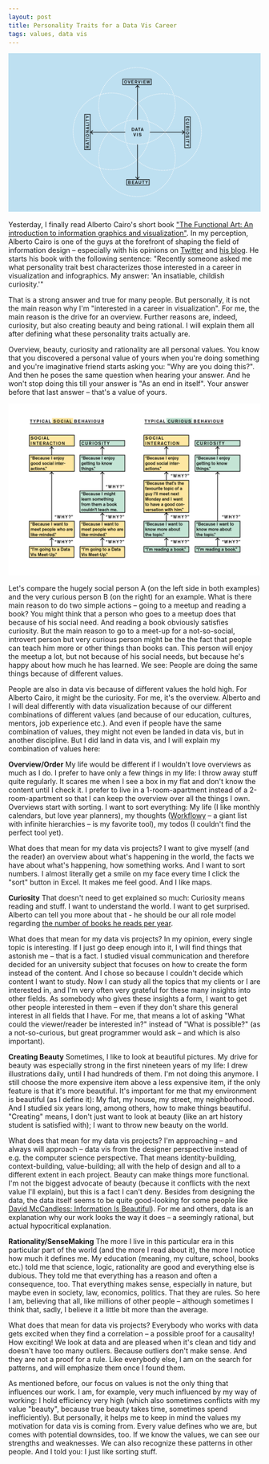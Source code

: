 ```yaml
---
layout: post
title: Personality Traits for a Data Vis Career
tags: values, data vis
---
```

![image](/pic/150114_values2.png)

Yesterday, I finally read Alberto Cairo's short book ["The Functional Art: An introduction to information graphics and visualization"](http://www.amazon.de/Functional-Art-introduction-information-visualization-ebook/dp/B0091SXDOM/ref=sr_1_1?ie=UTF8&qid=1421248846&sr=8-1&keywords=the+functional+art). In my perception, Alberto Cairo is one of the guys at the forefront of shaping the field of information design – especially with his opinions on [Twitter](https://twitter.com/albertocairo) and [his blog](http://www.thefunctionalart.com/). He starts his book with the following sentence: "Recently someone asked me what personality trait best characterizes those interested in a career in visualization and infographics. My answer: 'An insatiable, childish curiosity.'"

That is a strong answer and true for many people. But personally, it is not the main reason why I'm "interested in a career in visualization". For me, the main reason is the drive for an overview. Further reasons are, indeed, curiosity, but also creating beauty and being rational. I will explain them all after defining what these personality traits actually are.

Overview, beauty, curiosity and rationality are all personal values. You know that you discovered a personal value of yours when you're doing something and you're imaginative friend starts asking you: "Why are you doing this?". And then he poses the same question when hearing your answer. And he won't stop doing this till your answer is "As an end in itself". Your answer before that last answer – that's a value of yours. 

![image](/pic/150114_values.png)

Let's compare the hugely social person A (on the left side in both examples) and the very curious person B (on the right) for an example. What is there main reason to do two simple actions – going to a meetup and reading a book? You might think that a person who goes to a meetup does that because of his social need. And reading a book obviously satisfies curiosity. But the main reason to go to a meet-up for a not-so-social, introvert person but very curious person might be the the fact that people can teach him more or other things than books can. This person will enjoy the meetup a lot, but not because of his social needs, but because he's happy about how much he has learned. We see: People are doing the same things because of different values. 

People are also in data vis because of different values the hold high. For Alberto Cairo, it might be the curiosity. For me, it's the overview. Alberto and I will deal differently with data visualization because of our different combinations of different values (and because of our education, cultures, mentors, job experience etc.). And even if people have the same combination of values, they might not even be landed in data vis, but in another discipline. But I did land in data vis, and I will explain my combination of values here:


<strong>Overview/Order</strong>
My life would be different if I wouldn't love overviews as much as I do. 
I prefer to have only a few things in my life: I throw away stuff quite regularly. It scares me when I see a box in my flat and don't know the content until I check it. I prefer to live in a 1-room-apartment instead of a 2-room-apartment so that I can keep the overview over all the things I own.
Overviews start with sorting. I want to sort everything: My life (I like monthly calendars, but love year planners), my thoughts ([Workflowy](https://workflowy.com/) – a giant list with infinite hierarchies – is my favorite tool), my todos (I couldn't find the perfect tool yet).

What does that mean for my data vis projects? I want to give myself (and the reader) an overview about what's happening in the world, the facts we have about what's happening, how something works. And I want to sort numbers. I almost literally get a smile on my face every time I click the "sort" button in Excel. It makes me feel good. And I like maps.


<strong>Curiosity</strong>
That doesn't need to get explained so much: Curiosity means reading and stuff. I want to understand the world. I want to get surprised. Alberto can tell you more about that - he should be our all role model regarding [the number of books he reads per year](http://www.thefunctionalart.com/p/what-im-reading.html). 

What does that mean for my data vis projects? In my opinion, every single topic is interesting. If I just go deep enough into it, I will find things that astonish me – that is a fact. I studied visual communication and therefore decided for an university subject that focuses on how to create the form instead of the content. And I chose so because I couldn't decide which content I want to study. Now I can study all the topics that my clients or I are interested in, and I'm very often very grateful for these many insights into other fields. As somebody who gives these insights a form, I want to get other people interested in them – even if they don't share this general interest in all fields that I have. For me, that means a lot of asking "What could the viewer/reader be interested in?" instead of "What is possible?" (as a not-so-curious, but great programmer would ask – and which is also important).


<strong>Creating Beauty</strong>
Sometimes, I like to look at beautiful pictures. My drive for beauty was especially strong in the first nineteen years of my life: I drew illustrations daily, until I had hundreds of them. I'm not doing this anymore. I still choose the more expensive item above a less expensive item, if the only feature is that it's more beautiful. It's important for me that my environment is beautiful (as I define it): My flat, my house, my street, my neighborhood. And I studied six years long, among others, how to make things beautiful. "Creating" means, I don't just want to look at beauty (like an art history student is satisfied with); I want to throw new beauty on the world. 

What does that mean for my data vis projects? I'm approaching – and always will approach – data vis from the designer perspective instead of e.g. the computer science perspective. That means identity-building, context-building, value-building; all with the help of design and all to a different extent in each project. Beauty can make things more functional. I'm not the biggest advocate of beauty (because it conflicts with the next value I'll explain), but this is a fact I can't deny. 
Besides from designing the data, the data itself seems to be quite good-looking for some people like [David McCandless: Information Is Beautiful](http://www.informationisbeautiful.net/)). For me and others, data is an explanation why our work looks the way it does – a seemingly rational, but actual hypocritical explanation. 


<strong>Rationality/SenseMaking</strong>
The more I live in this particular era in this particular part of the world (and the more I read about it), the more I notice how much it defines me. My education (meaning, my culture, school, books etc.) told me that science, logic, rationality are good and everything else is dubious. They told me that everything has a reason and often a consequence, too. That everything makes sense, especially in nature, but maybe even in society, law, economics, politics. That they are rules. So here I am, believing that all, like millions of other people – although sometimes I think that, sadly, I believe it a little bit more than the average.

What does that mean for data vis projects? Everybody who works with data gets excited when they find a correlation – a possible proof for a causality! How exciting! We look at data and are pleased when it's clean and tidy and doesn't have too many outliers. Because outliers don't make sense. And they are not a proof for a rule. Like everybody else, I am on the search for patterns, and will emphasize them once I found them. 


As mentioned before, our focus on values is not the only thing that influences our work. I am, for example, very much influenced by my way of working: I hold efficiency very high (which also sometimes conflicts with my value "beauty", because true beauty takes time, sometimes spend inefficiently). But personally, it helps me to keep in mind the values my motivation for data vis is coming from. Every value defines who we are, but comes with potential downsides, too. If we know the values, we can see our strengths and weaknesses. We can also recognize these patterns in other people. And I told you: I just like sorting stuff.
